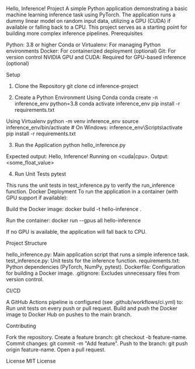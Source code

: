 Hello, Inference! Project
A simple Python application demonstrating a basic machine learning inference task using PyTorch. The application runs a dummy linear model on random input data, utilizing a GPU (CUDA) if available or falling back to a CPU. This project serves as a starting point for building more complex inference pipelines.
Prerequisites

Python: 3.8 or higher
Conda or Virtualenv: For managing Python environments
Docker: For containerized deployment (optional)
Git: For version control
NVIDIA GPU and CUDA: Required for GPU-based inference (optional)

Setup
1. Clone the Repository
git clone <repository-url>
cd inference-project

2. Create a Python Environment
Using Conda
conda create -n inference_env python=3.8
conda activate inference_env
pip install -r requirements.txt

Using Virtualenv
python -m venv inference_env
source inference_env/bin/activate  # On Windows: inference_env\Scripts\activate
pip install -r requirements.txt

3. Run the Application
python hello_inference.py

Expected output:
Hello, Inference! Running on <cuda|cpu>. Output: <some_float_value>

4. Run Unit Tests
pytest

This runs the unit tests in test_inference.py to verify the run_inference function.
Docker Deployment
To run the application in a container (with GPU support if available):

Build the Docker image:
docker build -t hello-inference .


Run the container:
docker run --gpus all hello-inference

If no GPU is available, the application will fall back to CPU.


Project Structure

hello_inference.py: Main application script that runs a simple inference task.
test_inference.py: Unit tests for the inference function.
requirements.txt: Python dependencies (PyTorch, NumPy, pytest).
Dockerfile: Configuration for building a Docker image.
.gitignore: Excludes unnecessary files from version control.

CI/CD

A GitHub Actions pipeline is configured (see .github/workflows/ci.yml) to:
Run unit tests on every push or pull request.
Build and push the Docker image to Docker Hub on pushes to the main branch.



Contributing

Fork the repository.
Create a feature branch: git checkout -b feature-name.
Commit changes: git commit -m "Add feature".
Push to the branch: git push origin feature-name.
Open a pull request.

License
MIT License
